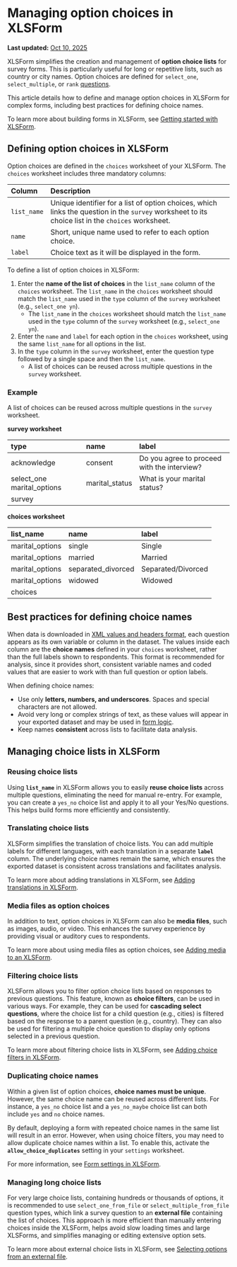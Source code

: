 # Managing option choices in XLSForm
**Last updated:** <a href="https://github.com/kobotoolbox/docs/blob/2afa3a0c670fe98b296a79b798f33abf248d0273/source/option_choices_xls.md" class="reference">Oct 10, 2025</a>

XLSForm simplifies the creation and management of **option choice lists** for survey forms. This is particularly useful for long or repetitive lists, such as country or city names. Option choices are defined for `select_one`, `select_multiple`, or `rank` [questions](https://support.kobotoolbox.org/question_types_xls.html). 

This article details how to define and manage option choices in XLSForm for complex forms, including best practices for defining choice names.

<p class="note">
To learn more about building forms in XLSForm, see <a href="getting_started_xlsform.html">Getting started with XLSForm</a>.
</p>

## Defining option choices in XLSForm
Option choices are defined in the `choices` worksheet of your XLSForm. The `choices` worksheet includes three mandatory columns:

| Column | Description |
| :---------  | :--------  |
| `list_name` | Unique identifier for a list of option choices, which links the question in the `survey` worksheet to its choice list in the `choices` worksheet. |
| `name` | Short, unique name used to refer to each option choice. |
| `label` | Choice text as it will be displayed in the form. |

To define a list of option choices in XLSForm:

1.  Enter the **name of the list of choices** in the `list_name` column of the `choices` worksheet. The `list_name` in the `choices` worksheet should match the `list_name` used in the `type` column of the `survey` worksheet (e.g., `select_one yn`).
    - The `list_name` in the `choices` worksheet should match the `list_name` used in the `type` column of the `survey` worksheet (e.g., `select_one yn`).
2.  Enter the `name` and `label` for each option in the `choices` worksheet, using the same `list_name` for all options in the list.
3.  In the `type` column in the `survey` worksheet, enter the question type followed by a single space and then the `list_name`.
    - A list of choices can be reused across multiple questions in the `survey` worksheet.

### Example
A list of choices can be reused across multiple questions in the `survey` worksheet.

**survey worksheet**

| type | name | label |
| :---------  | :---------  | :---------  |
| acknowledge | consent | Do you agree to proceed with the interview? |
| select_one marital_options | marital_status | What is your marital status? |
| survey |

**choices worksheet**

| list_name | name | label |
| :---------  | :---------  | :---------  |
| marital_options | single | Single |
| marital_options | married | Married |
| marital_options | separated_divorced | Separated/Divorced |
| marital_options | widowed | Widowed |
| choices |

 
## Best practices for defining choice names

When data is downloaded in [XML values and headers format](https://support.kobotoolbox.org/export_download.html#value-and-header-format), each question appears as its own variable or column in the dataset. The values inside each column are the **choice names** defined in your `choices` worksheet, rather than the full labels shown to respondents. This format is recommended for analysis, since it provides short, consistent variable names and coded values that are easier to work with than full question or option labels.

When defining choice names:
- Use only **letters, numbers, and underscores**. Spaces and special characters are not allowed.
- Avoid very long or complex strings of text, as these values will appear in your exported dataset and may be used in [form logic](https://support.kobotoolbox.org/form_logic_xls.html).
- Keep names **consistent** across lists to facilitate data analysis.
 

## Managing choice lists in XLSForm

### Reusing choice lists
Using **`list_name`** in XLSForm allows you to easily **reuse choice lists** across multiple questions, eliminating the need for manual re-entry. For example, you can create a `yes_no` choice list and apply it to all your Yes/No questions. This helps build forms more efficiently and consistently.

### Translating choice lists

XLSForm simplifies the translation of choice lists. You can add multiple labels for different languages, with each translation in a separate **`label`** column. The underlying choice names remain the same, which ensures the exported dataset is consistent across translations and facilitates analysis.

<p class="note">
To learn more about adding translations in XLSForm, see <a href="adding_translations_xls.html">Adding translations in XLSForm</a>.
</p>

### Media files as option choices

In addition to text, option choices in XLSForm can also be **media files**, such as images, audio, or video. This enhances the survey experience by providing visual or auditory cues to respondents.

<p class="note">
To learn more about using media files as option choices, see <a href="adding_media_xls.html">Adding media to an XLSForm</a>.
</p>

### Filtering choice lists

XLSForm allows you to filter option choice lists based on responses to previous questions. This feature, known as **choice filters**, can be used in various ways. For example, they can be used for **cascading select questions**, where the choice list for a child question (e.g., cities) is filtered based on the response to a parent question (e.g., country). They can also be used for filtering a multiple choice question to display only options selected in a previous question.

<p class="note">
To learn more about filtering choice lists in XLSForm, see <a href="adding_choice_filters_xls.html">Adding choice filters in XLSForm</a>.
</p>

### Duplicating choice names

Within a given list of option choices, **choice names must be unique**. However, the same choice name can be reused across different lists. For instance, a `yes_no` choice list and a `yes_no_maybe` choice list can both include `yes` and `no` choice names.

By default, deploying a form with repeated choice names in the same list will result in an error. However, when using choice filters, you may need to allow duplicate choice names within a list. To enable this, activate the **`allow_choice_duplicates`** setting in your `settings` worksheet.

<p class="note">
For more information, see <a href="form_settings_xls.html">Form settings in XLSForm</a>.
</p>

### Managing long choice lists

For very large choice lists, containing hundreds or thousands of options, it is recommended to use `select_one_from_file` or `select_multiple_from_file` question types, which link a survey question to an **external file** containing the list of choices. This approach is more efficient than manually entering choices inside the XLSForm, helps avoid slow loading times and large XLSForms, and simplifies managing or editing extensive option sets.

<p class="note">
To learn more about external choice lists in XLSForm, see <a href="selecting_options_external_file.html">Selecting options from an external file</a>.
</p>
